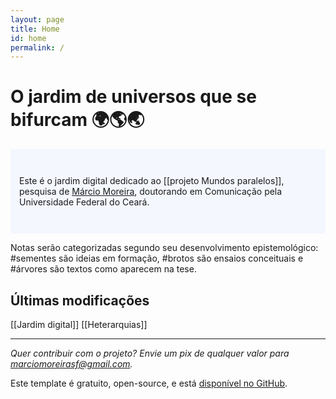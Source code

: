 ```yaml
---
layout: page
title: Home
id: home
permalink: /
---
```


# O jardim de universos que se bifurcam 🌍🌎🌏

<p style="padding: 3em 1em; background: #f5f7ff; border-radius: 4px;">
  Este é o jardim digital dedicado ao [[projeto Mundos paralelos]], pesquisa de <a href="/sobre">Márcio Moreira</a>, doutorando em Comunicação pela Universidade Federal do Ceará.
</p>

Notas serão categorizadas segundo seu desenvolvimento epistemológico: #sementes são ideias em formação, #brotos são ensaios conceituais e #árvores são textos como aparecem na tese. 

## Últimas modificações
[[Jardim digital]]
[[Heterarquias]]

___
*Quer contribuir com o projeto? Envie um pix de qualquer valor para marciomoreirasf@gmail.com.*

Este template é gratuito, open-source, e está [disponível no GitHub](https://github.com/maximevaillancourt/digital-garden-jekyll-template).


<style>
  .wrapper {
    max-width: 46em;
  }
</style>
